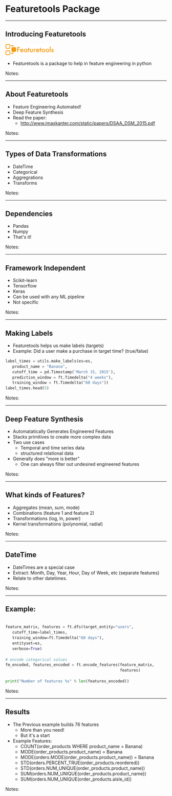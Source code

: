 # Featuretools Package
---

## Introducing Featuretools

<img src="../../assets/images/logos/featuretools-logo-1.png" alt="featuretools-logo-1.png" style="width:30%;"/><!-- {"left" : 0.63, "top" : 2.08, "height" : 1.64, "width" : 7.05} -->


 * Featuretools is a package to help in feature engineering in python




Notes:

---

## About Featuretools

 * Feature Engineering Automated!
 * Deep Feature Synthesis
 * Read the paper:  
   - http://www.jmaxkanter.com/static/papers/DSAA_DSM_2015.pdf

Notes:

---

## Types of Data Transformations
 * DateTime
 * Categorical
 * Aggregrations
 * Transforms

Notes:

---

## Dependencies

 * Pandas
 * Numpy
 * That's it!

Notes:

---

## Framework Independent
 * Scikit-learn
 * Tensorflow
 * Keras
 * Can be used with any ML pipeline
 * Not specific

Notes:

---

## Making Labels
 * Featuretools helps us make labels (targets)
 * Example: Did a user make a purchase in target time? (true/false)

```python
label_times = utils.make_labels(es=es,
   product_name = "Banana",
   cutoff_time = pd.Timestamp('March 15, 2015'),
   prediction_window = ft.Timedelta("4 weeks"),
   training_window = ft.Timedelta("60 days"))
label_times.head(5)

```
Notes:

---

## Deep Feature Synthesis

 * Automatatically Generates Engineered Features
 * Stacks primitives to create more complex data
 * Two use cases
   - Temporal and time series data
   - structured relational data
 * Generally does "more is better"
   - One can always filter out undesired engineered features

Notes:

---

## What kinds of Features?
 * Aggregates (mean, sum, mode)
 * Combinations (feature 1 and feature 2)
 * Transformations (log, ln, power)
 * Kernel transformations (polynomial, radial)

Notes:

---

## DateTime
 * DateTimes are a special case
 * Extract: Month, Day, Year, Hour, Day of Week, etc (separate features)
 * Relate to other datetimes.

Notes:

---

## Example:

```python

feature_matrix, features = ft.dfs(target_entity="users",
   cutoff_time=label_times,
   training_window=ft.Timedelta("60 days"),
   entityset=es,
   verbose=True)

# encode categorical values
fm_encoded, features_encoded = ft.encode_features(feature_matrix,
                                                  features)

print("Number of features %s" % len(features_encoded))

```
Notes:

---

## Results

 * The Previous example builds 76 features
   - More than you need!
   - But it's a start
 * Example Features:
   - COUNT(order_products WHERE product_name = Banana)
   - MODE(order_products.product_name) = Banana
   - MODE(orders.MODE(order_products.product_name)) = Banana
   - STD(orders.PERCENT_TRUE(order_products.reordered))
   - STD(orders.NUM_UNIQUE(order_products.product_name))
   - SUM(orders.NUM_UNIQUE(order_products.product_name))
   - SUM(orders.NUM_UNIQUE(order_products.aisle_id))


Notes:
